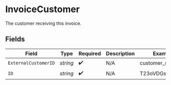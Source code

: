 # InvoiceCustomer

The customer receiving this invoice.


## Fields

| Field                | Type                 | Required             | Description          | Example              |
| -------------------- | -------------------- | -------------------- | -------------------- | -------------------- |
| `ExternalCustomerID` | *string*             | :heavy_check_mark:   | N/A                  | customer_name        |
| `ID`                 | *string*             | :heavy_check_mark:   | N/A                  | T23oVDGssdLbhijU     |
